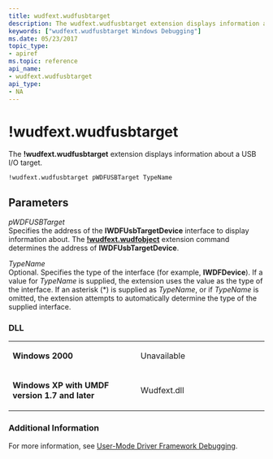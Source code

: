 ```yaml
---
title: wudfext.wudfusbtarget
description: The wudfext.wudfusbtarget extension displays information about a USB I/O target.
keywords: ["wudfext.wudfusbtarget Windows Debugging"]
ms.date: 05/23/2017
topic_type:
- apiref
ms.topic: reference
api_name:
- wudfext.wudfusbtarget
api_type:
- NA
---
```


# !wudfext.wudfusbtarget


The **!wudfext.wudfusbtarget** extension displays information about a USB I/O target.

```dbgcmd
!wudfext.wudfusbtarget pWDFUSBTarget TypeName
```

## <span id="Parameters"></span><span id="parameters"></span><span id="PARAMETERS"></span>Parameters


<span id="_______pWDFUSBTarget______"></span><span id="_______pwdfusbtarget______"></span><span id="_______PWDFUSBTARGET______"></span> *pWDFUSBTarget*   
Specifies the address of the **IWDFUsbTargetDevice** interface to display information about. The [**!wudfext.wudfobject**](-wudfext-wudfobject.md) extension command determines the address of **IWDFUsbTargetDevice**.

<span id="_______TypeName______"></span><span id="_______typename______"></span><span id="_______TYPENAME______"></span> *TypeName*   
Optional. Specifies the type of the interface (for example, **IWDFDevice**). If a value for *TypeName* is supplied, the extension uses the value as the type of the interface. If an asterisk (\*) is supplied as *TypeName*, or if *TypeName* is omitted, the extension attempts to automatically determine the type of the supplied interface.

### <span id="DLL"></span><span id="dll"></span>DLL

<table>
<colgroup>
<col width="50%" />
<col width="50%" />
</colgroup>
<tbody>
<tr class="odd">
<td align="left"><p><strong>Windows 2000</strong></p></td>
<td align="left"><p>Unavailable</p></td>
</tr>
<tr class="even">
<td align="left"><p><strong>Windows XP with UMDF version 1.7 and later</strong></p></td>
<td align="left"><p>Wudfext.dll</p></td>
</tr>
</tbody>
</table>

 

### Additional Information

For more information, see [User-Mode Driver Framework Debugging](user-mode-driver-framework-debugging.md).

 

 





